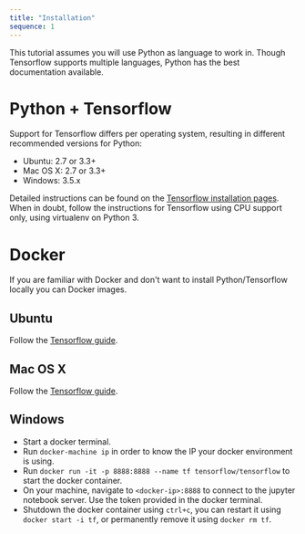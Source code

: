 ```yaml
---
title: "Installation"
sequence: 1
---
```


This tutorial assumes you will use Python as language to work in. Though Tensorflow supports multiple languages, Python has the best documentation available.


# Python + Tensorflow

Support for Tensorflow differs per operating system, resulting in different recommended versions for Python:

- Ubuntu: 2.7 or 3.3+
- Mac OS X: 2.7 or 3.3+
- Windows: 3.5.x

Detailed instructions can be found on the [Tensorflow installation pages](https://www.tensorflow.org/install/). When in doubt, follow the instructions for Tensorflow using CPU support only, using virtualenv on Python 3.

# Docker

If you are familiar with Docker and don't want to install Python/Tensorflow locally you can Docker images.

## Ubuntu

Follow the [Tensorflow guide](https://www.tensorflow.org/install/install_linux#installing_with_docker).

## Mac OS X

Follow the [Tensorflow guide](https://www.tensorflow.org/install/install_mac#installing_with_docker).

## Windows

- Start a docker terminal.
- Run `docker-machine ip` in order to know the IP your docker environment is using.
- Run `docker run -it -p 8888:8888 --name tf tensorflow/tensorflow` to start the docker container.
- On your machine, navigate to `<docker-ip>:8888` to connect to the jupyter notebook server. Use the token provided in the docker terminal.
- Shutdown the docker container using `ctrl+c`, you can restart it using `docker start -i tf`, or permanently remove it using `docker rm tf`.